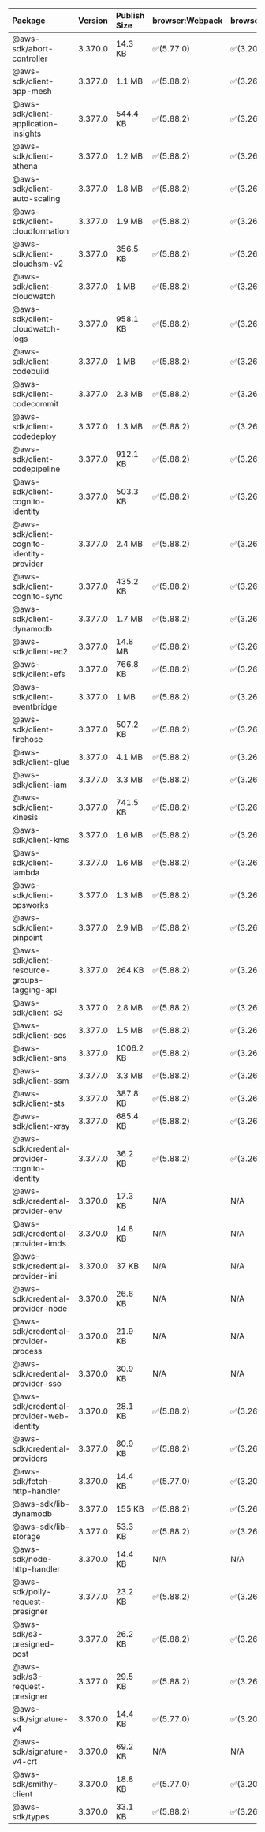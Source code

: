 | Package | Version | Publish Size | browser:Webpack | browser:Rollup | browser:EsBuild |
| :------ | :------ | :----------- | :------ | :----- | :------- |
|@aws-sdk/abort-controller|3.370.0|14.3 KB|✅(5.77.0)|✅(3.20.2)|✅(0.17.15)|
|@aws-sdk/client-app-mesh|3.377.0|1.1 MB|✅(5.88.2)|✅(3.26.3)|✅(0.18.15)|
|@aws-sdk/client-application-insights|3.377.0|544.4 KB|✅(5.88.2)|✅(3.26.3)|✅(0.18.15)|
|@aws-sdk/client-athena|3.377.0|1.2 MB|✅(5.88.2)|✅(3.26.3)|✅(0.18.15)|
|@aws-sdk/client-auto-scaling|3.377.0|1.8 MB|✅(5.88.2)|✅(3.26.3)|✅(0.18.15)|
|@aws-sdk/client-cloudformation|3.377.0|1.9 MB|✅(5.88.2)|✅(3.26.3)|✅(0.18.15)|
|@aws-sdk/client-cloudhsm-v2|3.377.0|356.5 KB|✅(5.88.2)|✅(3.26.3)|✅(0.18.15)|
|@aws-sdk/client-cloudwatch|3.377.0|1 MB|✅(5.88.2)|✅(3.26.3)|✅(0.18.15)|
|@aws-sdk/client-cloudwatch-logs|3.377.0|958.1 KB|✅(5.88.2)|✅(3.26.3)|✅(0.18.15)|
|@aws-sdk/client-codebuild|3.377.0|1 MB|✅(5.88.2)|✅(3.26.3)|✅(0.18.15)|
|@aws-sdk/client-codecommit|3.377.0|2.3 MB|✅(5.88.2)|✅(3.26.3)|✅(0.18.15)|
|@aws-sdk/client-codedeploy|3.377.0|1.3 MB|✅(5.88.2)|✅(3.26.3)|✅(0.18.15)|
|@aws-sdk/client-codepipeline|3.377.0|912.1 KB|✅(5.88.2)|✅(3.26.3)|✅(0.18.15)|
|@aws-sdk/client-cognito-identity|3.377.0|503.3 KB|✅(5.88.2)|✅(3.26.3)|✅(0.18.15)|
|@aws-sdk/client-cognito-identity-provider|3.377.0|2.4 MB|✅(5.88.2)|✅(3.26.3)|✅(0.18.15)|
|@aws-sdk/client-cognito-sync|3.377.0|435.2 KB|✅(5.88.2)|✅(3.26.3)|✅(0.18.15)|
|@aws-sdk/client-dynamodb|3.377.0|1.7 MB|✅(5.88.2)|✅(3.26.3)|✅(0.18.15)|
|@aws-sdk/client-ec2|3.377.0|14.8 MB|✅(5.88.2)|✅(3.26.3)|✅(0.18.15)|
|@aws-sdk/client-efs|3.377.0|766.8 KB|✅(5.88.2)|✅(3.26.3)|✅(0.18.15)|
|@aws-sdk/client-eventbridge|3.377.0|1 MB|✅(5.88.2)|✅(3.26.3)|✅(0.18.15)|
|@aws-sdk/client-firehose|3.377.0|507.2 KB|✅(5.88.2)|✅(3.26.3)|✅(0.18.15)|
|@aws-sdk/client-glue|3.377.0|4.1 MB|✅(5.88.2)|✅(3.26.3)|✅(0.18.15)|
|@aws-sdk/client-iam|3.377.0|3.3 MB|✅(5.88.2)|✅(3.26.3)|✅(0.18.15)|
|@aws-sdk/client-kinesis|3.377.0|741.5 KB|✅(5.88.2)|✅(3.26.3)|✅(0.18.15)|
|@aws-sdk/client-kms|3.377.0|1.6 MB|✅(5.88.2)|✅(3.26.3)|✅(0.18.15)|
|@aws-sdk/client-lambda|3.377.0|1.6 MB|✅(5.88.2)|✅(3.26.3)|✅(0.18.15)|
|@aws-sdk/client-opsworks|3.377.0|1.3 MB|✅(5.88.2)|✅(3.26.3)|✅(0.18.15)|
|@aws-sdk/client-pinpoint|3.377.0|2.9 MB|✅(5.88.2)|✅(3.26.3)|✅(0.18.15)|
|@aws-sdk/client-resource-groups-tagging-api|3.377.0|264 KB|✅(5.88.2)|✅(3.26.3)|✅(0.18.15)|
|@aws-sdk/client-s3|3.377.0|2.8 MB|✅(5.88.2)|✅(3.26.3)|✅(0.18.15)|
|@aws-sdk/client-ses|3.377.0|1.5 MB|✅(5.88.2)|✅(3.26.3)|✅(0.18.15)|
|@aws-sdk/client-sns|3.377.0|1006.2 KB|✅(5.88.2)|✅(3.26.3)|✅(0.18.15)|
|@aws-sdk/client-ssm|3.377.0|3.3 MB|✅(5.88.2)|✅(3.26.3)|✅(0.18.15)|
|@aws-sdk/client-sts|3.377.0|387.8 KB|✅(5.88.2)|✅(3.26.3)|✅(0.18.15)|
|@aws-sdk/client-xray|3.377.0|685.4 KB|✅(5.88.2)|✅(3.26.3)|✅(0.18.15)|
|@aws-sdk/credential-provider-cognito-identity|3.377.0|36.2 KB|✅(5.88.2)|✅(3.26.3)|✅(0.18.15)|
|@aws-sdk/credential-provider-env|3.370.0|17.3 KB|N/A|N/A|N/A|
|@aws-sdk/credential-provider-imds|3.370.0|14.8 KB|N/A|N/A|N/A|
|@aws-sdk/credential-provider-ini|3.370.0|37 KB|N/A|N/A|N/A|
|@aws-sdk/credential-provider-node|3.370.0|26.6 KB|N/A|N/A|N/A|
|@aws-sdk/credential-provider-process|3.370.0|21.9 KB|N/A|N/A|N/A|
|@aws-sdk/credential-provider-sso|3.370.0|30.9 KB|N/A|N/A|N/A|
|@aws-sdk/credential-provider-web-identity|3.370.0|28.1 KB|✅(5.88.2)|✅(3.26.3)|✅(0.18.15)|
|@aws-sdk/credential-providers|3.377.0|80.9 KB|✅(5.88.2)|✅(3.26.3)|✅(0.18.15)|
|@aws-sdk/fetch-http-handler|3.370.0|14.4 KB|✅(5.77.0)|✅(3.20.2)|✅(0.17.15)|
|@aws-sdk/lib-dynamodb|3.377.0|155 KB|✅(5.88.2)|✅(3.26.3)|✅(0.18.15)|
|@aws-sdk/lib-storage|3.377.0|53.3 KB|✅(5.88.2)|✅(3.26.3)|✅(0.18.15)|
|@aws-sdk/node-http-handler|3.370.0|14.4 KB|N/A|N/A|N/A|
|@aws-sdk/polly-request-presigner|3.377.0|23.2 KB|✅(5.88.2)|✅(3.26.3)|✅(0.18.15)|
|@aws-sdk/s3-presigned-post|3.377.0|26.2 KB|✅(5.88.2)|✅(3.26.3)|✅(0.18.15)|
|@aws-sdk/s3-request-presigner|3.377.0|29.5 KB|✅(5.88.2)|✅(3.26.3)|✅(0.18.15)|
|@aws-sdk/signature-v4|3.370.0|14.4 KB|✅(5.77.0)|✅(3.20.2)|✅(0.17.15)|
|@aws-sdk/signature-v4-crt|3.370.0|69.2 KB|N/A|N/A|N/A|
|@aws-sdk/smithy-client|3.370.0|18.8 KB|✅(5.77.0)|✅(3.20.2)|✅(0.17.15)|
|@aws-sdk/types|3.370.0|33.1 KB|✅(5.88.2)|✅(3.26.3)|✅(0.18.15)|
